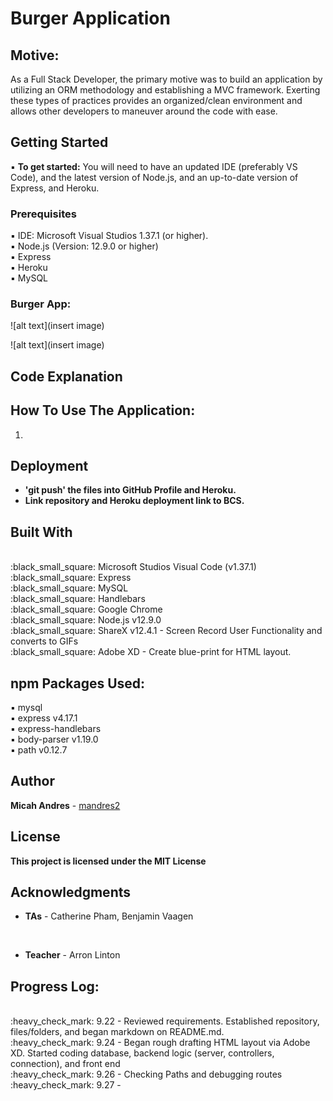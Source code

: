 # Burger Application

## Motive:
As a Full Stack Developer, the primary motive was to build an application by utilizing an ORM methodology and establishing a MVC framework. Exerting these types of practices provides an organized/clean environment and allows other developers to maneuver around the code with ease.

## Getting Started

:black_small_square: <b>To get started:</b> You will need to have an updated IDE (preferably VS Code), and the latest version of Node.js, and an up-to-date version of Express, and Heroku.

### Prerequisites

:black_small_square: IDE: Microsoft Visual Studios 1.37.1 (or higher).
<br>
:black_small_square: Node.js (Version: 12.9.0 or higher)
<br>
:black_small_square: Express
<br>
:black_small_square: Heroku
<br>
:black_small_square: MySQL


### Burger App:
![alt text](insert image)

![alt text](insert image)

## Code Explanation

## How To Use The Application:
1.

## Deployment

* <b> 'git push' the files into GitHub Profile and Heroku.</b>
* <b> Link repository and Heroku deployment link to BCS.</b>

## Built With

<br>
:black_small_square: Microsoft Studios Visual Code (v1.37.1)
<br>
:black_small_square: Express
<br>
:black_small_square: MySQL
<br>
:black_small_square: Handlebars
<br>
:black_small_square: Google Chrome
<br>
:black_small_square: Node.js v12.9.0
<br>
:black_small_square: ShareX v12.4.1 - Screen Record User Functionality and converts to GIFs
<br>
:black_small_square: Adobe XD - Create blue-print for HTML layout.

## npm Packages Used:

:black_small_square: mysql
<br>
:black_small_square: express v4.17.1
<br>
:black_small_square: express-handlebars
<br>
:black_small_square: body-parser v1.19.0
<br>
:black_small_square: path v0.12.7

## Author

**Micah Andres** - [mandres2](https://github.com/mandres2)

## License

<b>This project is licensed under the MIT License</b>

## Acknowledgments
* <b>TAs</b> - Catherine Pham, Benjamin Vaagen

<br>

* <b>Teacher</b> - Arron Linton

## Progress Log:
<br>
:heavy_check_mark: 9.22 - Reviewed requirements. Established repository, files/folders, and began markdown on README.md.
<br>
:heavy_check_mark: 9.24 - Began rough drafting HTML layout via Adobe XD. Started coding database, backend logic (server, controllers, connection), and front end
<br>
:heavy_check_mark: 9.26 - Checking Paths and debugging routes
<br>
:heavy_check_mark: 9.27 -
